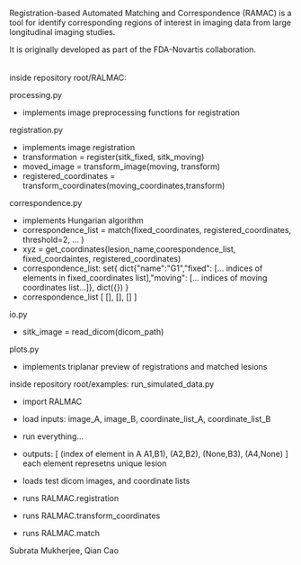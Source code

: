Registration-based Automated Matching and Correspondence (RAMAC) is a tool for identify corresponding regions of interest in imaging data from large longitudinal imaging studies. 

It is originally developed as part of the FDA-Novartis collaboration.

######

inside repository root/RALMAC:

processing.py
* implements image preprocessing functions for registration

registration.py
* implements image registration
* transformation = register(sitk_fixed, sitk_moving)
* moved_image = transform_image(moving, transform)
* registered_coordinates = transform_coordinates(moving_coordinates,transform)

correspondence.py
* implements Hungarian algorithm
* correspondence_list = match(fixed_coordinates, registered_coordinates, threshold=2, ... )
* xyz = get_coordinates(lesion_name,coorespondence_list, fixed_coordaintes, registered_coordinates)
* correspondence_list: set{ dict{"name":"G1","fixed": [... indices of elements in fixed_coordinates list],"moving": [... indices of moving coordinates list...]}, dict({}) }
* correspondence_list [ [], [], [] ]

io.py
* sitk_image = read_dicom(dicom_path)

plots.py
* implements triplanar preview of registrations and matched lesions

inside repository root/examples:
run_simulated_data.py
* import RALMAC

* load inputs: image_A, image_B, coordinate_list_A, coordinate_list_B
* run everything...
* outputs: [ (index of element in A A1,B1), (A2,B2), (None,B3), (A4,None) ] each element represetns unique lesion
  
* loads test dicom images, and coordinate lists
* runs RALMAC.registration
* runs RALMAC.transform_coordinates
* runs RALMAC.match

Subrata Mukherjee, Qian Cao
